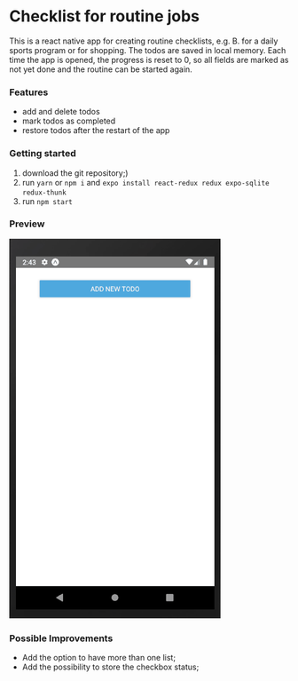 

# Checklist for routine jobs



This is a react native app for creating routine checklists, e.g. B. for a daily sports program or for shopping. The todos are saved in local memory. Each time the app is opened, the progress is reset to 0, so all fields are marked as not yet done and the routine can be started again.


### Features

- add and delete todos
- mark todos as completed
- restore todos after the restart of the app

### Getting started

1)  download the git repository;)
2)  run `yarn` or `npm i` and  `expo install react-redux redux expo-sqlite redux-thunk`
3)  run `npm start` 

### Preview

![here you can see an app preview](https://github.com/aritrey/Checklist/blob/master/assets/demo.gif)

### Possible Improvements

- Add the option to have more than one list;
- Add the possibility to store the checkbox status;




